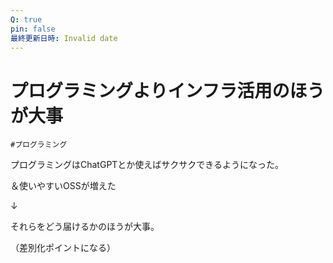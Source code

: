 ```yaml
---
Q: true
pin: false
最終更新日時: Invalid date
---
```

# プログラミングよりインフラ活用のほうが大事

`#プログラミング`

プログラミングはChatGPTとか使えばサクサクできるようになった。

＆使いやすいOSSが増えた

↓

それらをどう届けるかのほうが大事。

（差別化ポイントになる）